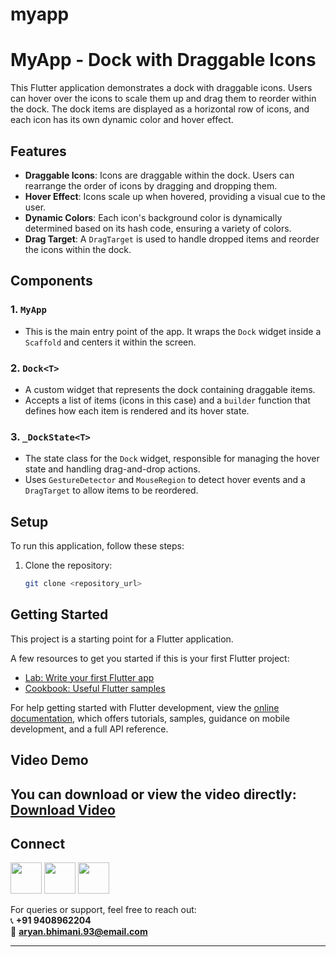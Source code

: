 # myapp

# MyApp - Dock with Draggable Icons

This Flutter application demonstrates a dock with draggable icons. Users can hover over the icons to scale them up and drag them to reorder within the dock. The dock items are displayed as a horizontal row of icons, and each icon has its own dynamic color and hover effect.

## Features
- **Draggable Icons**: Icons are draggable within the dock. Users can rearrange the order of icons by dragging and dropping them.
- **Hover Effect**: Icons scale up when hovered, providing a visual cue to the user.
- **Dynamic Colors**: Each icon's background color is dynamically determined based on its hash code, ensuring a variety of colors.
- **Drag Target**: A `DragTarget` is used to handle dropped items and reorder the icons within the dock.

## Components
### 1. `MyApp`
   - This is the main entry point of the app. It wraps the `Dock` widget inside a `Scaffold` and centers it within the screen.

### 2. `Dock<T>`
   - A custom widget that represents the dock containing draggable items.
   - Accepts a list of items (icons in this case) and a `builder` function that defines how each item is rendered and its hover state.

### 3. `_DockState<T>`
   - The state class for the `Dock` widget, responsible for managing the hover state and handling drag-and-drop actions.
   - Uses `GestureDetector` and `MouseRegion` to detect hover events and a `DragTarget` to allow items to be reordered.

## Setup
To run this application, follow these steps:

1. Clone the repository:
   ```bash
   git clone <repository_url>


## Getting Started

This project is a starting point for a Flutter application.

A few resources to get you started if this is your first Flutter project:

- [Lab: Write your first Flutter app](https://docs.flutter.dev/get-started/codelab)
- [Cookbook: Useful Flutter samples](https://docs.flutter.dev/cookbook)

For help getting started with Flutter development, view the
[online documentation](https://docs.flutter.dev/), which offers tutorials,
samples, guidance on mobile development, and a full API reference.

## Video Demo
You can download or view the video directly:
[Download Video](assets/2025-01-06.webm)
---

## Connect

<a href="https://dev-aryanbhimani.pantheonsite.io/" target="_blank"><img src="assets/portfolio.png" width="50" ></a>
<a href="https://www.linkedin.com/in/aryanbhimani/" target="_blank"><img src="assets/linkedin.png" width="50"></a>
<a href="https://twitter.com/yourtwitterhandle" target="_blank"><img src="assets/twitter.png" width="50"></a> 

For queries or support, feel free to reach out:  
📞 **+91 9408962204**  
📧 **aryan.bhimani.93@email.com**

---